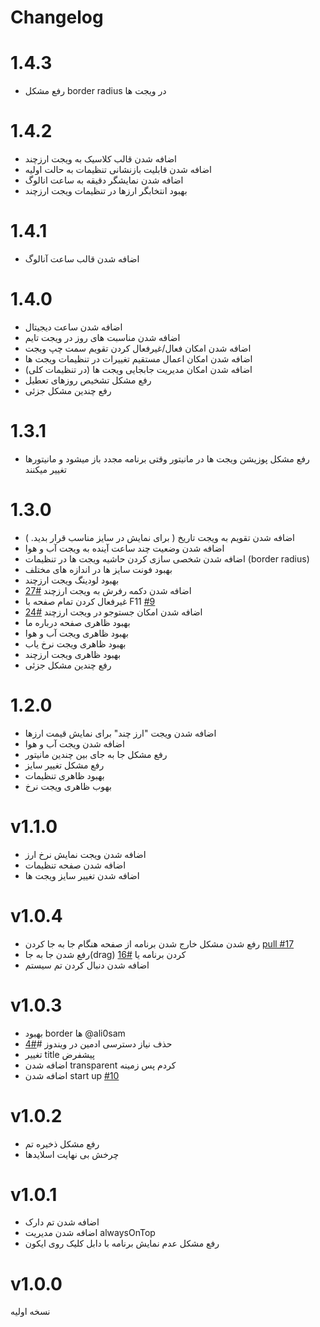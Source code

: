 # Changelog

# 1.4.3
- رفع مشکل  border radius در ویجت ها

# 1.4.2
- اضافه شدن قالب کلاسیک به ویجت ارزچند
- اضافه شدن قابلیت بازنشانی تنظیمات به حالت اولیه
- اضافه شدن نمایشگر دقیقه به ساعت انالوگ
- بهبود انتخابگر ارزها در تنظیمات ویجت ارزچند

# 1.4.1
- اضافه شدن قالب ساعت آنالوگ


# 1.4.0
- اضافه شدن ساعت دیجیتال
- اضافه شدن مناسبت های روز در ویجت تایم
- اضافه شدن  امکان فعال/غیرفعال کردن تقویم سمت چپ ویجت
- اضافه شدن امکان اعمال مستقیم تغییرات در تنظیمات ویجت ها
- اضافه شدن امکان مدیریت جابجایی ویجت ها (در تنظیمات کلی)
- رفع مشکل تشخیص روزهای تعطیل
- رفع چندین مشکل جزئی

# 1.3.1
- رفع مشکل پوزیشن ویجت ها در مانیتور وقتی برنامه مجدد باز میشود و مانیتورها تغییر میکنند

# 1.3.0
- اضافه شدن تقویم به ویجت تاریخ ( برای نمایش در سایز مناسب قرار بدید. )
- اضافه شدن وضعیت چند ساعت آینده به ویجت آب و هوا
- اضافه شدن شخصی سازی کردن حاشیه ویجت ها در تنظیمات (border radius)
- بهبود فونت سایز ها در اندازه های مختلف
- بهبود لودینگ ویجت ارزچند
- اضافه شدن دکمه رفرش به ویجت ارزچند [#27](https://github.com/sajjadmrx/btime-desktop/issues/27)
- غیرفعال کردن تمام صفحه با F11 [#9](https://github.com/sajjadmrx/btime-desktop/issues/9)
- اضافه شدن امکان جستوجو در ویجت ارزچند [#24](https://github.com/sajjadmrx/btime-desktop/issues/24)
- بهبود ظاهری صفحه درباره ما
- بهبود ظاهری ویجت آب و هوا
- بهبود ظاهری ویجت نرخ یاب
- بهبود ظاهری ویجت ارزچند
- رفع چندین مشکل جزئی


# 1.2.0
- اضافه شدن ویجت "ارز چند" برای نمایش قیمت ارزها
- اضافه شدن ویجت آب و هوا
- رفع مشکل جا به جای بین چندین مانیتور
- رفع مشکل تغییر سایز
- بهبود ظاهری تنظیمات
- بهوب ظاهری ویجت نرخ

# v1.1.0
- اضافه شدن ویجت نمایش نرخ ارز
- اضافه شدن صفحه تنظیمات
- اضافه شدن تغییر سایز ویجت ها

# v1.0.4

- رفع شدن مشکل خارج شدن برنامه از صفحه هنگام جا به جا کردن [pull #17](https://github.com/sajjadmrx/btime-desktop/pull/17)
- رفع شدن جا به جا(drag) کردن برنامه یا [#16](https://github.com/sajjadmrx/btime-desktop/issues/16)
- اضافه شدن دنبال کردن تم سیستم

# v1.0.3

- بهبود border ها @ali0sam
- حذف نیاز دسترسی ادمین در ویندوز #[#4](https://github.com/sajjadmrx/btime-desktop/issues/4)
- تغییر title پیشفرض
- اضافه شدن transparent کردم پس زمینه
- اضافه شدن start up [#10](https://github.com/sajjadmrx/btime-desktop/issues/10)

# v1.0.2

- رفع مشکل ذخیره تم
- چرخش بی نهایت اسلایدها

# v1.0.1

- اضافه شدن تم دارک
- اضافه شدن مدیریت alwaysOnTop
- رفع مشکل عدم نمایش برنامه با دابل کلیک روی ایکون

# v1.0.0

نسخه اولیه
